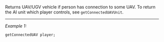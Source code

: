 Returns UAV/UGV vehicle if person has connection to some UAV. To return the AI unit which player controls, see `getConnectedUAVUnit`.


---
*Example 1:*
```sqf
getConnectedUAV player;
```
